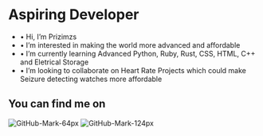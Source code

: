 # Aspiring Developer

- • Hi, I’m Prizimzs
- • I’m interested in making the world more advanced and affordable
- • I’m currently learning Advanced Python, Ruby, Rust, CSS, HTML, C++ and Eletrical Storage
- • I’m looking to collaborate on Heart Rate Projects which could make Seizure detecting watches more affordable

## You can find me on 
![GitHub-Mark-64px](https://user-images.githubusercontent.com/66744597/125489637-9ebc8904-c87e-42ec-80a2-59a533e41976.png)
![GitHub-Mark-124px](http://assets.stickpng.com/images/5ecec78673e4440004f09e77.png)
<!---
EternalVictim/EternalVictim is a ✨ special ✨ repository because its `README.md` (this file) appears on your GitHub profile.
You can click the Preview link to take a look at your changes.
--->
